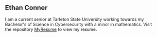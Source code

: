 ## Ethan Conner

I am a current senior at Tarleton State University working towards my Bachelor's of Science in Cybersecurity with a minor in mathematics.
Visit the repository [MyResume](https://github.com/EJ-Connnr/MyResume) to view my resume.



<!--
**EJ-Conner/EJ-Conner** is a ✨ _special_ ✨ repository because its `README.md` (this file) appears on your GitHub profile.

Here are some ideas to get you started:

- 🔭 I’m currently working on ...
- 🌱 I’m currently learning ...
- 👯 I’m looking to collaborate on ...
- 🤔 I’m looking for help with ...
- 💬 Ask me about ...
- 📫 How to reach me: ...
- 😄 Pronouns: ...
- ⚡ Fun fact: ...
-->

